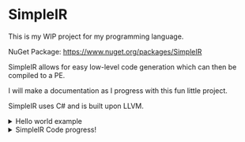 # SimpleIR
This is my WIP project for my programming language. 

NuGet Package: https://www.nuget.org/packages/SimpleIR

SimpleIR allows for easy low-level code generation which can then be compiled to a PE.

I will make a documentation as I progress with this fun little project.

SimpleIR uses C# and is built upon LLVM.
            
<details>
<summary>Hello world example</summary>
<br>

```csharp
var module = new Module("HelloWorld");
var IR = module.IR;

var main = IR.CreateFunction("main", IR.GetDataType(DataTypeKind.Void));
var printf = IR.CreateFunction("printf", IR.GetDataType(DataTypeKind.Number),
    IR.GetDataType(DataTypeKind.String));

var invoke = IR.CreateBlock("invoke");
main.InsertBlock(invoke);

invoke.CreateCall(printf, new List<SimpleType>
{
    IR.CreateValue("Hello, world\n", DataTypeKind.String)
});

//prevent console from closing
var gets = IR.CreateFunction("gets", IR.GetDataType(DataTypeKind.String));
invoke.CreateCall(gets, new List<SimpleType>());

invoke.CreateReturn();

module.Finish();
```
	
<details>
<summary>Result from "Hello world" example</summary>
<br>

![image](https://user-images.githubusercontent.com/74394136/172027172-646800dc-1388-4eca-9abc-375a805c4058.png)

Compiled PE "main" function dissasembled:

![image](https://user-images.githubusercontent.com/74394136/172027215-c8a329ec-5145-4d73-9171-14f2abfccbbf.png)

Assembly Result: (Much more that you can target the IR to.)
```assembly
	.text
	.def	 @feat.00;
	.scl	3;
	.type	0;
	.endef
	.globl	@feat.00
.set @feat.00, 1
	.file	"HelloWorld"
	.def	 _main;
	.scl	2;
	.type	32;
	.endef
	.globl	_main                   # -- Begin function main
	.p2align	4, 0x90
_main:                                  # @main
	.cfi_startproc
# %bb.0:                                # %invoke
	pushl	%ebp
	.cfi_def_cfa_offset 8
	.cfi_offset %ebp, -8
	movl	%esp, %ebp
	.cfi_def_cfa_register %ebp
	calll	___main
	pushl	$L_SimpleIR_String
	calll	_printf
	addl	$4, %esp
	calll	_gets
	popl	%ebp
	retl
	.cfi_endproc
                                        # -- End function
	.section	.rdata,"dr"
L_SimpleIR_String:                      # @SimpleIR_String
	.asciz	"Hello, world\n"

```
</details>
</details>

<details>
<summary>SimpleIR Code progress!</summary>
<br>
Example IR code can look like: 
```assembly
//SimpleIR Code

//headers
module = "HelloWorld"
target = "i686-pc-windows-gnu"

//constants
string SimpleIR_String = "Hello, world\n"

//declarations
function int32 printf(string)
function string gets()

//functions
function void main() {
    block on_invoke {
        call [printf, int32, {SimpleIR_String}]
        call [gets, string]
        return
    }
}
```
		
The compiler has a cool error handler (not complete) also it is indeed rust inspired.
![image](https://user-images.githubusercontent.com/74394136/172590316-d39b2697-60d6-45ff-99d4-4b89df205109.png)

</details>
